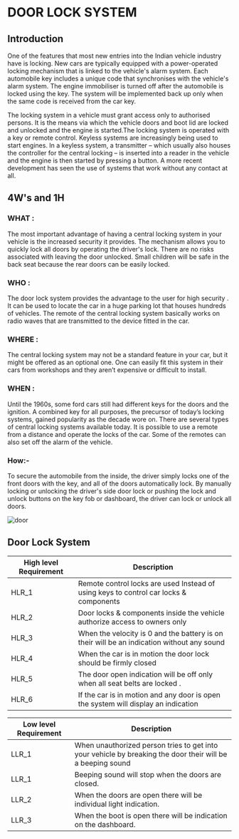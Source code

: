 # DOOR LOCK SYSTEM


## Introduction
One of the features that most new entries into the Indian vehicle industry have is locking. New cars are typically equipped with a power-operated locking mechanism that is linked to the vehicle's alarm system. Each automobile key includes a unique code that synchronises with the vehicle's alarm system. The engine immobiliser is turned off after the automobile is locked using the key. The system will be implemented back up only when the same code is received from the car key.

The locking system in a vehicle must grant access only to authorised persons. It is the means via which the vehicle doors and boot lid are locked and unlocked and the engine is started.The locking system is operated with a key or remote control. Keyless systems are increasingly being used to start engines. In a keyless system, a transmitter – which usually also houses the controller for the central locking – is inserted into a reader in the vehicle and the engine is then started by pressing a button. A more recent development has seen the use of systems that work without any contact at all.

## 4W's and 1H

### WHAT :
The most important advantage of having a central locking system in your vehicle is the increased security it provides. The mechanism allows you to quickly lock all doors by operating the driver's lock. There are no risks associated with leaving the door unlocked. Small children will be safe in the back seat because the rear doors can be easily locked.

### WHO :
The door lock system provides the advantage to the  user for high security . It can be used to locate the car in a huge parking lot that houses hundreds of vehicles. The remote of the central locking system basically works on radio waves that are transmitted to the device fitted in the car.

### WHERE :
The central locking system may not be a standard feature in your car, but it might be offered as an optional one. One can easily fit this system in their cars from workshops and they aren’t expensive or difficult to install.

### WHEN :
Until the 1960s, some ford cars still had different keys for the doors and the ignition. A combined key for all purposes, the precursor of today’s locking systems, gained popularity as the decade wore on. There are several types of central locking systems available today. It is possible to use a remote from a distance and operate the locks of the car. Some of the remotes can also set off the alarm of the vehicle.


### How:-
To secure the automobile from the inside, the driver simply locks one of the front doors with the key, and all of the doors automatically lock. By manually locking or unlocking the driver's side door lock or pushing the lock and unlock buttons on the key fob or dashboard, the driver can lock or unlock all doors.


![door](https://user-images.githubusercontent.com/94466750/150640029-2170f373-3d90-4c50-be33-3c6dfd5ec10b.jpg )

## Door Lock System
| High level Requirement | Description |
| --- | --- |
|HLR_1|Remote control locks are used Instead of using keys to  control car locks & components|
|HLR_2|Door locks & components inside the vehicle authorize access to owners only|
|HLR_3| When the velocity is 0 and the battery is on their will be an indication without any sound |
|HLR_4|When the car is in motion the door lock should be firmly closed|
|HLR_5|The door open indication will be off only when all seat belts are locked .|
|HLR_6|If the car is in motion and any door is open the system will display an indication|

| Low level Requirement | Description |
| --- | --- |
| LLR_1 |When unauthorized person tries to get into your vehicle by breaking the door their will be a beeping sound|
| LLR_1 | Beeping sound will stop when the doors are closed.|
| LLR_2 | When the doors are open there will be individual light indication. |
| LLR_3 | When the boot is open there will be indication on the dashboard. |
